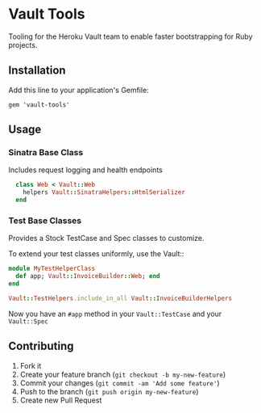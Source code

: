 # Vault Tools

Tooling for the Heroku Vault team to enable faster bootstrapping for Ruby projects.

## Installation

Add this line to your application's Gemfile:

    gem 'vault-tools'

## Usage

### Sinatra Base Class

Includes request logging and health endpoints

```ruby
  class Web < Vault::Web
    helpers Vault::SinatraHelpers::HtmlSerializer
  end
```

### Test Base Classes

Provides a Stock TestCase and Spec classes to customize.

To extend your test classes uniformly, use the Vault::

```ruby
module MyTestHelperClass
  def app; Vault::InvoiceBuilder::Web; end
end

Vault::TestHelpers.include_in_all Vault::InvoiceBuilderHelpers
```

Now you have an `#app` method in your `Vault::TestCase` and your `Vault::Spec`

## Contributing

1. Fork it
2. Create your feature branch (`git checkout -b my-new-feature`)
3. Commit your changes (`git commit -am 'Add some feature'`)
4. Push to the branch (`git push origin my-new-feature`)
5. Create new Pull Request
